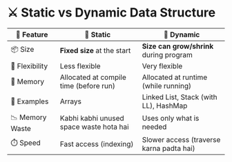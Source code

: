 # ⚔️ Static vs Dynamic Data Structure

| 🔷 Feature      | 🧱 Static                               | 🌊 Dynamic                               |
| --------------- | --------------------------------------- | ---------------------------------------- |
| 📦 Size         | **Fixed size** at the start             | **Size can grow/shrink** during program  |
| 🔄 Flexibility  | Less flexible                           | Very flexible                            |
| 🧠 Memory       | Allocated at compile time (before run)  | Allocated at runtime (while running)     |
| 🧰 Examples     | Arrays                                  | Linked List, Stack (with LL), HashMap    |
| 📉 Memory Waste | Kabhi kabhi unused space waste hota hai | Uses only what is needed                 |
| ⏱️ Speed        | Fast access (indexing)                  | Slower access (traverse karna padta hai) |
